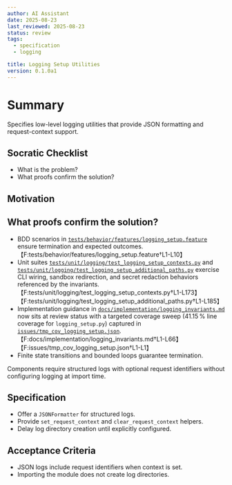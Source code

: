 ```yaml
---
author: AI Assistant
date: 2025-08-23
last_reviewed: 2025-08-23
status: review
tags:
  - specification
  - logging

title: Logging Setup Utilities
version: 0.1.0a1
---
```


# Summary

Specifies low-level logging utilities that provide JSON formatting and request-context support.

## Socratic Checklist
- What is the problem?
- What proofs confirm the solution?

## Motivation

## What proofs confirm the solution?
- BDD scenarios in [`tests/behavior/features/logging_setup.feature`](../../tests/behavior/features/logging_setup.feature) ensure termination and expected outcomes.【F:tests/behavior/features/logging_setup.feature†L1-L10】
- Unit suites [`tests/unit/logging/test_logging_setup_contexts.py`](../../tests/unit/logging/test_logging_setup_contexts.py) and [`tests/unit/logging/test_logging_setup_additional_paths.py`](../../tests/unit/logging/test_logging_setup_additional_paths.py) exercise CLI wiring, sandbox redirection, and secret redaction behaviors referenced by the invariants.【F:tests/unit/logging/test_logging_setup_contexts.py†L1-L173】【F:tests/unit/logging/test_logging_setup_additional_paths.py†L1-L185】
- Implementation guidance in [`docs/implementation/logging_invariants.md`](../implementation/logging_invariants.md) now sits at review status with a targeted coverage sweep (41.15 % line coverage for `logging_setup.py`) captured in [`issues/tmp_cov_logging_setup.json`](../../issues/tmp_cov_logging_setup.json).【F:docs/implementation/logging_invariants.md†L1-L66】【F:issues/tmp_cov_logging_setup.json†L1-L1】
- Finite state transitions and bounded loops guarantee termination.

Components require structured logs with optional request identifiers without configuring logging at import time.

## Specification
- Offer a `JSONFormatter` for structured logs.
- Provide `set_request_context` and `clear_request_context` helpers.
- Delay log directory creation until explicitly configured.

## Acceptance Criteria
- JSON logs include request identifiers when context is set.
- Importing the module does not create log directories.
